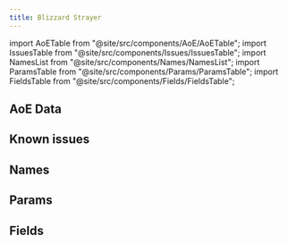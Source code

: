 ```yaml
---
title: Blizzard Strayer
---
```


import AoETable from "@site/src/components/AoE/AoETable";
import IssuesTable from "@site/src/components/Issues/IssuesTable";
import NamesList from "@site/src/components/Names/NamesList";
import ParamsTable from "@site/src/components/Params/ParamsTable";
import FieldsTable from "@site/src/components/Fields/FieldsTable";

## AoE Data

<AoETable item_key="blizzardstrayer" data_src="artifact" />

## Known issues

<IssuesTable item_key="blizzardstrayer" data_src="artifact" />

## Names

<NamesList item_key="blizzardstrayer" data_src="artifact" />

## Params

<ParamsTable item_key="blizzardstrayer" data_src="artifact" />

## Fields

<FieldsTable item_key="blizzardstrayer" data_src="artifact" />
